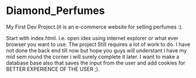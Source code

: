 # Diamond_Perfumes
My First Dev Project.(it is an e-commerce website for selling perfumes :).




Start with index.html.    i.e. open idex using internet explorer or what ever browser you want to use.
The project Still requires a lot of work to do.
I have not done the back end till now but hope you guys will understant i have my mid sem round the corner i will surely complete it later.
I want to make a database base also that saves the input from the user and add cookies for BETTER EXPERIENCE OF THE USER ;).
